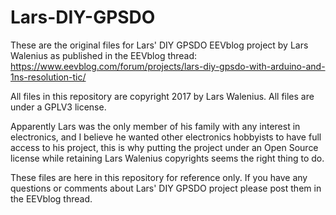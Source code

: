 # Lars-DIY-GPSDO
These are the original files for Lars' DIY GPSDO EEVblog project by Lars Walenius as published in the EEVblog thread: https://www.eevblog.com/forum/projects/lars-diy-gpsdo-with-arduino-and-1ns-resolution-tic/

All files in this repository are copyright 2017 by Lars Walenius.
All files are under a GPLV3 license.

Apparently Lars was the only member of his family with any interest in electronics, and I believe he wanted other electronics hobbyists to have full access to his project, this is why putting the project under an Open Source license while retaining Lars Walenius copyrights seems the right thing to do.

These files are here in this repository for reference only. If you have any questions or comments about Lars' DIY GPSDO project please post them in the EEVblog thread.
